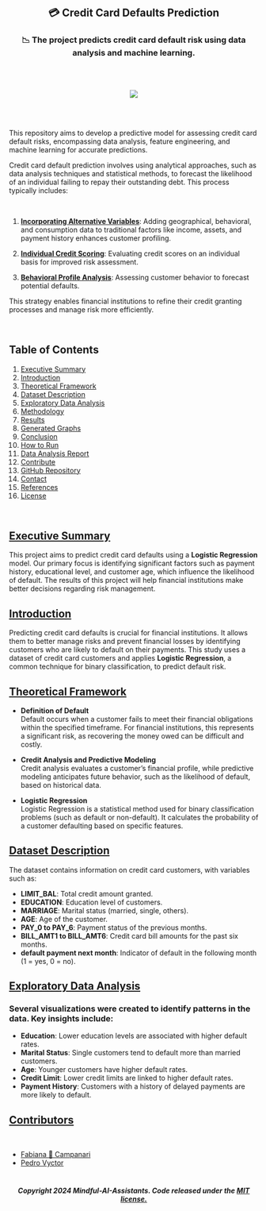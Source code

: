 <br>
<!--
## <p align="center"> <img src="https://github.githubassets.com/images/icons/emoji/octocat.png" width="50"> https://github.com/Mindful-AI-Assistants/credit-card-prediction
### <p align="center">   Credit Card Defaults Prediction
-->

## <p align="center">  💳 Credit Card Defaults Prediction
### <p align="center"> 📉 The project predicts credit card default risk using data analysis and machine learning.


<br><br>

 <p align="center">
<img src="https://github.com/user-attachments/assets/12187c72-c579-41e8-99ec-d3fc806e2995"/>

<br><br>


This repository aims to develop a predictive model for assessing credit card default risks, encompassing data analysis, feature engineering, and machine learning for accurate predictions.

Credit card default prediction involves using analytical approaches, such as data analysis techniques and statistical methods, to forecast the likelihood of an individual failing to repay their outstanding debt. This process typically includes:

<br>

1. [**Incorporating Alternative Variables**](): Adding geographical, behavioral, and consumption data to traditional factors like income, assets, and payment history enhances customer profiling.

2. [**Individual Credit Scoring**](): Evaluating credit scores on an individual basis for improved risk assessment.

3. [**Behavioral Profile Analysis**](): Assessing customer behavior to forecast potential defaults.

This strategy enables financial institutions to refine their credit granting processes and manage risk more efficiently.

<br>

## **Table of Contents**

1. [Executive Summary](#executive-summary)
2. [Introduction](#introduction)
3. [Theoretical Framework](#theoretical-framework)
4. [Dataset Description](#dataset-description)
5. [Exploratory Data Analysis](#exploratory-data-analysis)
6. [Methodology](#methodology)
7. [Results](#results)
8. [Generated Graphs](#generated-graphs)
9. [Conclusion](#conclusion)
10. [How to Run](#how-to-run)
11. [Data Analysis Report](#data-analysis-report)
12. [Contribute](#contribute)
13. [GitHub Repository](#github-repository)
14. [Contact](#contact)
15. [References](#references)
16. [License](#license)

<br>

## [**Executive Summary**]()

This project aims to predict credit card defaults using a **Logistic Regression** model. Our primary focus is identifying significant factors such as payment history, educational level, and customer age, which influence the likelihood of default. The results of this project will help financial institutions make better decisions regarding risk management.



## [**Introduction**]()

Predicting credit card defaults is crucial for financial institutions. It allows them to better manage risks and prevent financial losses by identifying customers who are likely to default on their payments. This study uses a dataset of credit card customers and applies **Logistic Regression**, a common technique for binary classification, to predict default risk.



## [**Theoretical Framework**]()

- **Definition of Default**  
  Default occurs when a customer fails to meet their financial obligations within the specified timeframe. For financial institutions, this represents a significant risk, as recovering the money owed can be difficult and costly.

- **Credit Analysis and Predictive Modeling**  
  Credit analysis evaluates a customer’s financial profile, while predictive modeling anticipates future behavior, such as the likelihood of default, based on historical data.

- **Logistic Regression**  
  Logistic Regression is a statistical method used for binary classification problems (such as default or non-default). It calculates the probability of a customer defaulting based on specific features.



## [**Dataset Description**]()
The dataset contains information on credit card customers, with variables such as:

- **LIMIT_BAL**: Total credit amount granted.
- **EDUCATION**: Education level of customers.
- **MARRIAGE**: Marital status (married, single, others).
- **AGE**: Age of the customer.
- **PAY_0 to PAY_6**: Payment status of the previous months.
- **BILL_AMT1 to BILL_AMT6**: Credit card bill amounts for the past six months.
- **default payment next month**: Indicator of default in the following month (1 = yes, 0 = no).


## [**Exploratory Data Analysis**]()

### Several visualizations were created to identify patterns in the data. Key insights include:

- **Education**: Lower education levels are associated with higher default rates.
- **Marital Status**: Single customers tend to default more than married customers.
- **Age**: Younger customers have higher default rates.
- **Credit Limit**: Lower credit limits are linked to higher default rates.
- **Payment History**: Customers with a history of delayed payments are more likely to default.






















## [Contributors]() 

<br>

- [Fabiana 🚀 Campanari](https://github.com/FabianaCampanari)
- [Pedro Vyctor](https://github.com/ppvyctor)

#

##### <p align="center">Copyright 2024 Mindful-AI-Assistants. Code released under the  [MIT license.]( https://github.com/Mindful-AI-Assistants/.github/blob/ad6948fdec771e022d49cd96f99024fcc7f1106a/LICENSE)




